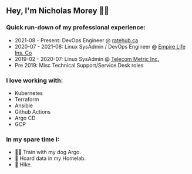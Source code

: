 ## Hey, I'm Nicholas Morey 🐕‍🦺

### Quick run-down of my professional experience:

- 2021-08 - Present: DevOps Engineer @ [ratehub.ca](https://www.ratehub.ca/)
- 2020-07 - 2021-08: Linux SysAdmin / DevOps Engineer @ [Empire Life Ins. Co](https://www.empire.ca/)
- 2019-02 - 2020-07: Linux SysAdmin @ [Telecom Metric Inc.](https://telecommetric.com/)
- Pre 2019: Misc Technical Support/Service Desk roles

### I love working with:
- Kubernetes
- Terraform
- Ansible
- Github Actions
- Argo CD
- GCP

### In my spare time I:
- 🐕‍🦺 Train with my dog Argo.
- 💾 Hoard data in my Homelab.
- 🥾 Hike.
